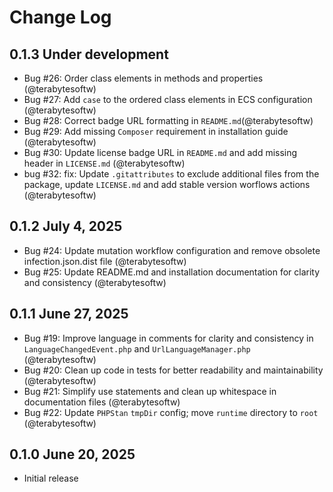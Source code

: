 # Change Log

## 0.1.3 Under development

- Bug #26: Order class elements in methods and properties (@terabytesoftw)
- Bug #27: Add `case` to the ordered class elements in ECS configuration (@terabytesoftw)
- Bug #28: Correct badge URL formatting in `README.md`(@terabytesoftw)
- Bug #29: Add missing `Composer` requirement in installation guide (@terabytesoftw)
- Bug #30: Update license badge URL in `README.md` and add missing header in `LICENSE.md` (@terabytesoftw)
- bug #32: fix: Update `.gitattributes` to exclude additional files from the package, update `LICENSE.md` and add stable version worflows actions (@terabytesoftw)

## 0.1.2 July 4, 2025

- Bug #24: Update mutation workflow configuration and remove obsolete infection.json.dist file (@terabytesoftw)
- Bug #25: Update README.md and installation documentation for clarity and consistency (@terabytesoftw)

## 0.1.1 June 27, 2025

- Bug #19: Improve language in comments for clarity and consistency in `LanguageChangedEvent.php` and `UrlLanguageManager.php` (@terabytesoftw)
- Bug #20: Clean up code in tests for better readability and maintainability (@terabytesoftw)
- Bug #21: Simplify use statements and clean up whitespace in documentation files (@terabytesoftw)
- Bug #22: Update `PHPStan` `tmpDir` config; move `runtime` directory to `root` (@terabytesoftw)

## 0.1.0 June 20, 2025

- Initial release
